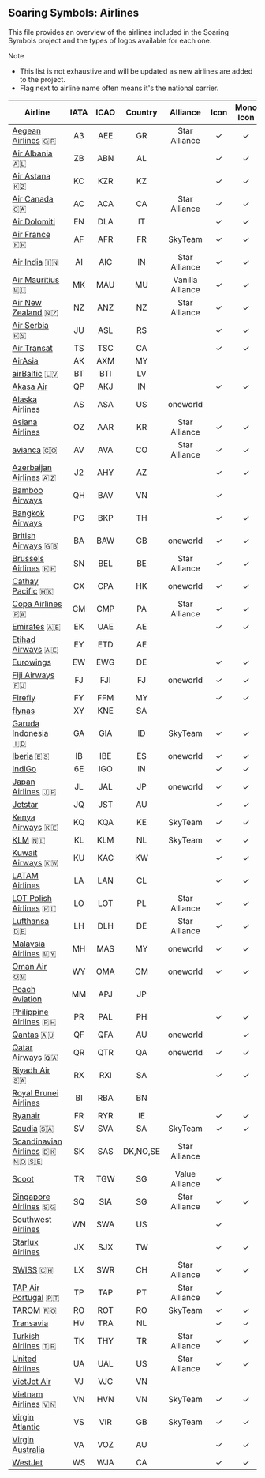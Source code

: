 ## Soaring Symbols: Airlines

This file provides an overview of the airlines included in the Soaring Symbols project and the types of logos available for each one.

> [!NOTE]
> * This list is not exhaustive and will be updated as new airlines are added to the project.
> * Flag next to airline name often means it's the national carrier.

| Airline | IATA | ICAO | Country | Alliance | Icon | Mono Icon | Logo | Mono Logo |
|---|:---:|:---:|:---:|:---:|:---:|:---:|:---:|:---:|
| [Aegean Airlines](https://en.aegeanair.com) 🇬🇷 | A3 | AEE | GR | Star Alliance | ✓ | ✓ | ✓ | ✓ |
| [Air Albania](https://www.airalbania.com.al) 🇦🇱 | ZB | ABN | AL |  | ✓ | ✓ | ✓ | ✓ |
| [Air Astana](https://airastana.com) 🇰🇿 | KC | KZR | KZ |  | ✓ | ✓ |  |  |
| [Air Canada](https://www.aircanada.com) 🇨🇦 | AC | ACA | CA | Star Alliance | ✓ | ✓ | ✓ | ✓ |
| [Air Dolomiti](https://www.airdolomiti.eu) | EN | DLA | IT |  | ✓ | ✓ |  |  |
| [Air France](https://airfrance.com) 🇫🇷 | AF | AFR | FR | SkyTeam | ✓ | ✓ | ✓ | ✓ |
| [Air India](https://www.airindia.com) 🇮🇳 | AI | AIC | IN | Star Alliance | ✓ | ✓ | ✓ | ✓ |
| [Air Mauritius](https://www.airmauritius.com) 🇲🇺 | MK | MAU | MU | Vanilla Alliance | ✓ | ✓ | ✓ | ✓ |
| [Air New Zealand](https://www.airnewzealand.co.nz) 🇳🇿 | NZ | ANZ | NZ | Star Alliance | ✓ | ✓ | ✓ | ✓ |
| [Air Serbia](https://www.airserbia.com) 🇷🇸 | JU | ASL | RS |  | ✓ | ✓ | ✓ | ✓ |
| [Air Transat](https://airtransat.com) | TS | TSC | CA |  | ✓ | ✓ | ✓ | ✓ |
| [AirAsia](https://www.airasia.com) | AK | AXM | MY |  |  |  | ✓ | ✓ |
| [airBaltic](https://www.airbaltic.com) 🇱🇻 | BT | BTI | LV |  |  |  | ✓ | ✓ |
| [Akasa Air](https://www.akasaair.com) | QP | AKJ | IN |  | ✓ | ✓ | ✓ | ✓ |
| [Alaska Airlines](https://www.alaskaair.com) | AS | ASA | US | oneworld |  |  | ✓ | ✓ |
| [Asiana Airlines](https://flyasiana.com) | OZ | AAR | KR | Star Alliance | ✓ | ✓ | ✓ | ✓ |
| [avianca](https://www.avianca.com) 🇨🇴 | AV | AVA | CO | Star Alliance | ✓ | ✓ | ✓ | ✓ |
| [Azerbaijan Airlines](https://azal.az) 🇦🇿 | J2 | AHY | AZ |  | ✓ | ✓ | ✓ | ✓ |
| [Bamboo Airways](https://www.bambooairways.com) | QH | BAV | VN |  | ✓ |  | ✓ |  |
| [Bangkok Airways](https://www.bangkokair.com) | PG | BKP | TH |  | ✓ | ✓ | ✓ | ✓ |
| [British Airways](https://www.britishairways.com) 🇬🇧 | BA | BAW | GB | oneworld | ✓ | ✓ | ✓ | ✓ |
| [Brussels Airlines](https://www.brusselsairlines.com) 🇧🇪 | SN | BEL | BE | Star Alliance | ✓ | ✓ | ✓ | ✓ |
| [Cathay Pacific](https://www.cathaypacific.com) 🇭🇰 | CX | CPA | HK | oneworld | ✓ | ✓ | ✓ | ✓ |
| [Copa Airlines](https://www.copaair.com) 🇵🇦 | CM | CMP | PA | Star Alliance | ✓ | ✓ | ✓ | ✓ |
| [Emirates](https://www.emirates.com) 🇦🇪 | EK | UAE | AE |  | ✓ | ✓ | ✓ | ✓ |
| [Etihad Airways](https://www.etihad.com) 🇦🇪 | EY | ETD | AE |  |  |  | ✓ | ✓ |
| [Eurowings](https://www.eurowings.com) | EW | EWG | DE |  | ✓ | ✓ | ✓ | ✓ |
| [Fiji Airways](https://www.fijiairways.com) 🇫🇯 | FJ | FJI | FJ | oneworld | ✓ | ✓ |  |  |
| [Firefly](https://www.fireflyz.com.my) | FY | FFM | MY |  | ✓ | ✓ | ✓ | ✓ |
| [flynas](https://www.flynas.com) | XY | KNE | SA |  |  |  | ✓ | ✓ |
| [Garuda Indonesia](https://www.garuda-indonesia.com) 🇮🇩 | GA | GIA | ID | SkyTeam | ✓ | ✓ | ✓ | ✓ |
| [Iberia](https://www.iberia.com) 🇪🇸 | IB | IBE | ES | oneworld | ✓ | ✓ | ✓ | ✓ |
| [IndiGo](https://www.goindigo.in) | 6E | IGO | IN |  | ✓ | ✓ | ✓ | ✓ |
| [Japan Airlines](https://www.jal.co.jp) 🇯🇵 | JL | JAL | JP | oneworld | ✓ | ✓ | ✓ | ✓ |
| [Jetstar](https://www.jetstar.com) | JQ | JST | AU |  | ✓ | ✓ | ✓ | ✓ |
| [Kenya Airways](https://www.kenya-airways.com) 🇰🇪 | KQ | KQA | KE | SkyTeam | ✓ | ✓ | ✓ | ✓ |
| [KLM](https://www.klm.com) 🇳🇱 | KL | KLM | NL | SkyTeam | ✓ | ✓ | ✓ | ✓ |
| [Kuwait Airways](https://www.kuwaitairways.com) 🇰🇼 | KU | KAC | KW |  | ✓ | ✓ | ✓ | ✓ |
| [LATAM Airlines](https://www.latamairlines.com) | LA | LAN | CL |  | ✓ | ✓ | ✓ | ✓ |
| [LOT Polish Airlines](https://www.lot.com) 🇵🇱 | LO | LOT | PL | Star Alliance | ✓ | ✓ | ✓ | ✓ |
| [Lufthansa](https://www.lufthansa.com) 🇩🇪 | LH | DLH | DE | Star Alliance | ✓ | ✓ | ✓ | ✓ |
| [Malaysia Airlines](https://www.malaysiaairlines.com) 🇲🇾 | MH | MAS | MY | oneworld | ✓ | ✓ | ✓ | ✓ |
| [Oman Air](https://www.omanair.com) 🇴🇲 | WY | OMA | OM | oneworld | ✓ | ✓ | ✓ | ✓ |
| [Peach Aviation](https://www.flypeach.com) | MM | APJ | JP |  |  |  | ✓ | ✓ |
| [Philippine Airlines](https://www.philippineairlines.com) 🇵🇭 | PR | PAL | PH |  | ✓ | ✓ | ✓ | ✓ |
| [Qantas](https://www.qantas.com) 🇦🇺 | QF | QFA | AU | oneworld |  | ✓ |  | ✓ |
| [Qatar Airways](https://www.qatarairways.com) 🇶🇦 | QR | QTR | QA | oneworld | ✓ | ✓ | ✓ | ✓ |
| [Riyadh Air](https://www.riyadhair.com) 🇸🇦 | RX | RXI | SA |  | ✓ | ✓ | ✓ | ✓ |
| [Royal Brunei Airlines](https://www.flyroyalbrunei.com) | BI | RBA | BN |  |  |  | ✓ |  |
| [Ryanair](https://www.ryanair.com) | FR | RYR | IE |  | ✓ | ✓ | ✓ | ✓ |
| [Saudia](https://www.saudia.com) 🇸🇦 | SV | SVA | SA | SkyTeam | ✓ | ✓ |  |  |
| [Scandinavian Airlines](https://www.flysas.com) 🇩🇰 🇳🇴 🇸🇪 | SK | SAS | DK,NO,SE | Star Alliance |  |  | ✓ | ✓ |
| [Scoot](https://www.flyscoot.com) | TR | TGW | SG | Value Alliance | ✓ |  | ✓ |  |
| [Singapore Airlines](https://www.singaporeair.com) 🇸🇬 | SQ | SIA | SG | Star Alliance | ✓ | ✓ | ✓ | ✓ |
| [Southwest Airlines](https://www.southwest.com) | WN | SWA | US |  | ✓ |  | ✓ |  |
| [Starlux Airlines](https://www.starlux-airlines.com) | JX | SJX | TW |  | ✓ | ✓ | ✓ | ✓ |
| [SWISS](https://www.swiss.com) 🇨🇭 | LX | SWR | CH | Star Alliance | ✓ | ✓ | ✓ | ✓ |
| [TAP Air Portugal](https://www.tapairportugal.com) 🇵🇹 | TP | TAP | PT | Star Alliance | ✓ |  | ✓ |  |
| [TAROM](https://www.tarom.ro) 🇷🇴 | RO | ROT | RO | SkyTeam | ✓ | ✓ | ✓ | ✓ |
| [Transavia](https://www.transavia.com) | HV | TRA | NL |  | ✓ | ✓ | ✓ | ✓ |
| [Turkish Airlines](https://www.turkishairlines.com) 🇹🇷 | TK | THY | TR | Star Alliance | ✓ | ✓ | ✓ | ✓ |
| [United Airlines](https://www.united.com) | UA | UAL | US | Star Alliance | ✓ | ✓ | ✓ | ✓ |
| [VietJet Air](https://www.vietjetair.com) | VJ | VJC | VN |  |  |  | ✓ | ✓ |
| [Vietnam Airlines](https://www.vietnamairlines.com) 🇻🇳 | VN | HVN | VN | SkyTeam | ✓ | ✓ | ✓ | ✓ |
| [Virgin Atlantic](https://www.virginatlantic.com) | VS | VIR | GB | SkyTeam | ✓ | ✓ | ✓ | ✓ |
| [Virgin Australia](https://www.virginaustralia.com) | VA | VOZ | AU |  | ✓ | ✓ | ✓ | ✓ |
| [WestJet](https://www.westjet.com) | WS | WJA | CA |  | ✓ | ✓ | ✓ | ✓ |
